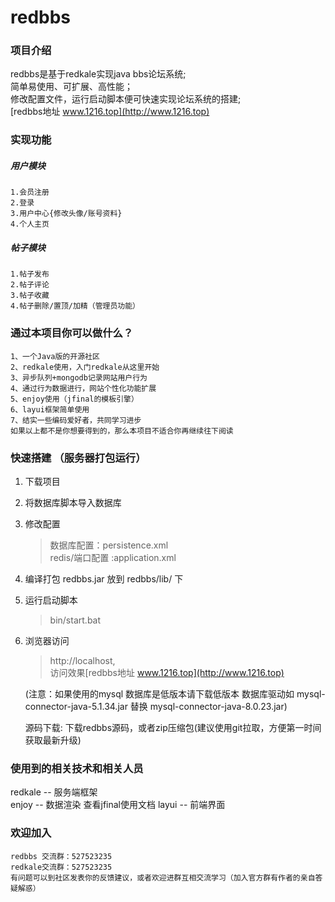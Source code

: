 # redbbs

 ### 项目介绍
 redbbs是基于redkale实现java bbs论坛系统;   
 简单易使用、可扩展、高性能；  
 修改配置文件，运行启动脚本便可快速实现论坛系统的搭建;  
 [redbbs地址 www.1216.top](http://www.1216.top)
 ### 实现功能
 ##### 用户模块   
    1.会员注册  
    2.登录  
    3.用户中心{修改头像/账号资料}  
    4.个人主页  
 ##### 帖子模块
    1.帖子发布
    2.帖子评论
    3.帖子收藏
    4.帖子删除/置顶/加精（管理员功能）
 ### 通过本项目你可以做什么？
    1、一个Java版的开源社区
    2、redkale使用，入门redkale从这里开始
    3、异步队列+mongodb记录网站用户行为
    4、通过行为数据进行，网站个性化功能扩展
    5、enjoy使用（jfinal的模板引擎）
    6、layui框架简单使用
    7、结实一些编码爱好者，共同学习进步
    如果以上都不是你想要得到的，那么本项目不适合你再继续往下阅读
 ### 快速搭建 （服务器打包运行）
 1. 下载项目
 2. 将数据库脚本导入数据库
 3. 修改配置 
    > 数据库配置：persistence.xml  
    redis/端口配置 :application.xml
 4. 编译打包 redbbs.jar 放到 redbbs/lib/ 下
 5. 运行启动脚本
    > bin/start.bat
 6. 浏览器访问
    > http://localhost,   
     访问效果[redbbs地址 www.1216.top](http://www.1216.top)

    (注意：如果使用的mysql 数据库是低版本请下载低版本 数据库驱动如 mysql-connector-java-5.1.34.jar 替换 mysql-connector-java-8.0.23.jar)

    源码下载:
    下载redbbs源码，或者zip压缩包(建议使用git拉取，方便第一时间获取最新升级)  
   
   
 ### 使用到的相关技术和相关人员
 redkale  -- 服务端框架  
 enjoy    -- 数据渲染  查看jfinal使用文档
 layui    -- 前端界面 
 
 
 ### 欢迎加入 
    redbbs 交流群：527523235
    redkale交流群：527523235
    有问题可以到社区发表你的反馈建议，或者欢迎进群互相交流学习（加入官方群有作者的亲自答疑解惑）
 